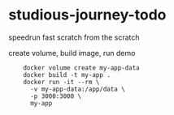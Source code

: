 # studious-journey-todo
speedrun fast scratch from the scratch

create volume, build image, run demo
```shell
    docker volume create my-app-data
    docker build -t my-app .
    docker run -it --rm \
      -v my-app-data:/app/data \
      -p 3000:3000 \
      my-app
```
